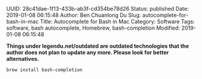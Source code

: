 UUID: 28c41dae-1f13-433b-ab3f-cd354be78d26
Status: published
Date: 2019-01-08 06:15:48
Author: Ben Chuanlong Du
Slug: autocomplete-for-bash-in-mac
Title: Autocomplete for Bash in Mac
Category: Software
Tags: software, bash autocomplete, Homebrew, bash-completion 
Modified: 2019-01-08 06:15:48

**Things under legendu.net/outdated are outdated technologies that the author does not plan to update any more. Please look for better alternatives.**

```bash
brew install bash-completion
```
